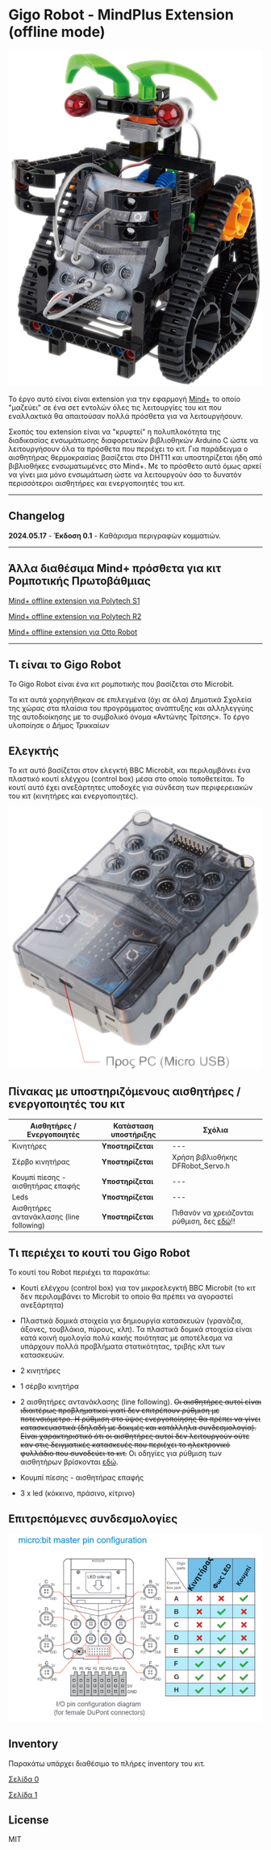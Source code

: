 # Gigo Robot - MindPlus Extension (offline mode)

![](./arduinoC/_images/featured.png)

Το έργο αυτό είναι είναι extension για την εφαρμογή [Mind+](https://mindplus.cc/) το οποίο "μαζεύει" σε ένα σετ εντολών όλες τις λειτουργίες του κιτ που εναλλακτικά θα απαιτούσαν πολλά πρόσθετα για να λειτουργήσουν. 

Σκοπός του extension είναι να "κρυφτεί" η πολυπλοκότητα της διαδικασίας ενσωμάτωσης διαφορετικών βιβλιοθηκών Arduino C ώστε να λειτουργήσουν όλα τα πρόσθετα που περιέχει το κιτ. Για παράδειγμα ο αισθητήρας θερμοκρασίας βασίζεται στο DHT11 και υποστηρίζεται ήδη από βιβλιοθήκες ενσωματωμένες στο Mind+. Με το πρόσθετο αυτό όμως αρκεί να γίνει μια μόνο ενσωμάτωση ώστε να λειτουργούν όσο το δυνατόν περισσότεροι αισθητήρες και ενεργοποιητές του κιτ.

---------------------------------------------------------

## Changelog ##

**2024.05.17** - **Έκδοση 0.1** - Καθάρισμα περιγραφών κομματιών.

---------------------------------------------------------

## Άλλα διαθέσιμα Mind+ πρόσθετα για κιτ Ρομποτικής Πρωτοβάθμιας

[Mind+ offline extension για Polytech S1](https://gitlab.com/ale3andro/mindplus_ext_s1)

[Mind+ offline extension για Polytech R2](https://gitlab.com/ale3andro/mindplus_ext_r2)

[Mind+ offline extension για Otto Robot](https://gitlab.com/ale3andro/mindplus_ext_otto)

---------------------------------------------------------

## Τι είναι το Gigo Robot

Το Gigo Robot είναι ένα κιτ ρομποτικής που βασίζεται στο Microbit.

Τα κιτ αυτά χορηγήθηκαν σε επιλεγμένα (όχι σε όλα) Δημοτικά Σχολεία της χώρας στα πλαίσια του προγράμματος ανάπτυξης και αλληλεγγύης της αυτοδιοίκησης με το συμβολικό όνομα «Αντώνης Τρίτσης». Το έργο υλοποίησε ο Δήμος Τρικκαίων

## Ελεγκτής 

Το κιτ αυτό βασίζεται στον ελεγκτή BBC Microbit, και περιλαμβάνει ένα πλαστικό κουτί ελέγχου (control box) μέσα στο οποίο τοποθετείται. Το κουτί αυτό έχει ανεξάρτητες υποδοχές για σύνδεση των περιφερειακών του κιτ (κινητήρες και ενεργοποιητές).

![GigoRobot Control Box](Συνοδευτικό_υλικό/gigorobot-controlbox.png)

## Πίνακας με υποστηριζόμενους αισθητήρες / ενεργοποιητές του κιτ

| Αισθητήρες / Ενεργοποιητές | Κατάσταση υποστήριξης | Σχόλια |
| --- | --- | --- |
| Κινητήρες | **Υποστηρίζεται** | --- |
| Σέρβο κινητήρας | **Υποστηρίζεται** | Χρήση βιβλιοθήκης DFRobot_Servo.h |
| Κουμπί πίεσης - αισθητήρας επαφής | **Υποστηρίζεται** | --- |
| Leds | **Υποστηρίζεται** | --- | 
| Αισθητήρες αντανάκλασης (line following) | **Υποστηρίζεται** | Πιθανόν να χρειάζονται ρύθμιση, δες [εδώ](https://ale3andro.gr/blog/2024/04/26/%cf%81%cf%8d%ce%b8%ce%bc%ce%b9%cf%83%ce%b7-%ce%b1%ce%b9%cf%83%ce%b8%ce%b7%cf%84%ce%ae%cf%81%ce%b1-%ce%b3%cf%81%ce%b1%ce%bc%ce%bc%ce%ae%cf%82-microbit-gigorobot/)!! |

## Τι περιέχει το κουτί του Gigo Robot

Το κουτί του Robot περιέχει τα παρακάτω:

- Κουτί ελέγχου (control box) για τον μικροελεγκτή BBC Microbit (το κιτ δεν περιλαμβάνει το Microbit το οποίο θα πρέπει να αγοραστεί ανεξάρτητα)

- Πλαστικά δομικά στοιχεία για δημιουργία κατασκευών (γρανάζια, άξονες, τουβλάκια, πύρους, κλπ). Τα πλαστικά δομικά στοιχεία είναι κατά κοινή ομολογία πολύ κακής ποιότητας με αποτέλεσμα να υπάρχουν πολλά προβλήματα στατικότητας, τριβής κλπ των κατασκευών.

- 2 κινητήρες

- 1 σέρβο κινητήρα

- 2 αισθητήρες αντανάκλασης (line following). ~~Οι αισθητήρες αυτοί είναι ιδιαιτέρως προβληματικοί γιατί δεν επιτρέπουν ρύθμιση με ποτενσιόμετρο. Η ρύθμιση στο ύψος ενεργοποίησης θα πρέπει να γίνει κατασκευαστικά (δηλαδή με δοκιμές και κατάλληλα συνδεσμολογία). Είναι χαρακτηριστικό ότι οι αισθητήρες αυτοί δεν λειτουργούν ούτε καν στις δειγματικές κατασκευές που περιέχει το ηλεκτρονικό φυλλάδιο που συνοδεύει το κιτ.~~ Οι οδηγίες για ρύθμιση των αισθητήρων βρίσκονται [εδώ](https://ale3andro.gr/blog/2024/04/26/%cf%81%cf%8d%ce%b8%ce%bc%ce%b9%cf%83%ce%b7-%ce%b1%ce%b9%cf%83%ce%b8%ce%b7%cf%84%ce%ae%cf%81%ce%b1-%ce%b3%cf%81%ce%b1%ce%bc%ce%bc%ce%ae%cf%82-microbit-gigorobot/).
- Κουμπί πίεσης - αισθητήρας επαφής

- 3 x led (κόκκινο, πράσινο, κίτρινο)

## Επιτρεπόμενες συνδεσμολογίες

![Επιτρεπόμενες συνδεσμολογίες GigoRobot](Συνοδευτικό_υλικό/gigo-pins-GR.png)

## Inventory

Παρακάτω υπάρχει διαθέσιμο το πλήρες inventory του κιτ.

[Σελίδα 0](Συνοδευτικό_υλικό/inventory_page0.png)

[Σελίδα 1](Συνοδευτικό_υλικό/inventory_page1.png)

## License

MIT

